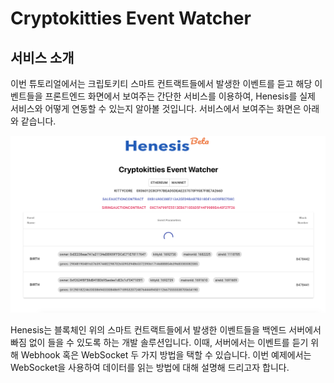 # Cryptokitties Event Watcher

## 서비스 소개

이번 튜토리얼에서는 크립토키티 스마트 컨트랙트들에서 발생한 이벤트를 듣고 해당 이벤트들을 프론트엔드 화면에서 보여주는 간단한 서비스를 이용하여, Henesis를 실제 서비스와 어떻게 연동할 수 있는지 알아볼 것입니다. 서비스에서 보여주는 화면은 아래와 같습니다.

![&#xCD5C;&#xC885; &#xD654;&#xBA74;](../../.gitbook/assets/2019-09-04-2.13.09.png)

Henesis는 블록체인 위의 스마트 컨트랙트들에서 발생한 이벤트들을 백엔드 서버에서 빠짐 없이 들을 수 있도록 하는 개발 솔루션입니다. 이때, 서버에서는 이벤트를 듣기 위해 Webhook 혹은 WebSocket 두 가지 방법을 택할 수 있습니다. 이번 예제에서는 WebSocket을 사용하여 데이터를 읽는 방법에 대해 설명해 드리고자 합니다.

